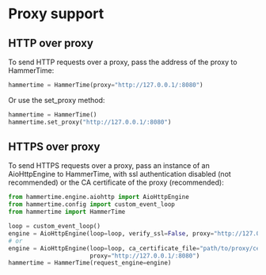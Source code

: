 # Proxy support

## HTTP over proxy
To send HTTP requests over a proxy, pass the address of the proxy to HammerTime:

```python
hammertime = HammerTime(proxy="http://127.0.0.1/:8080")
```

Or use the set_proxy method:

```python
hammertime = HammerTime()
hammertime.set_proxy("http://127.0.0.1/:8080")
```

## HTTPS over proxy
To send HTTPS requests over a proxy, pass an instance of an AioHttpEngine to HammerTime, with ssl authentication 
disabled (not recommended) or the CA certificate of the proxy (recommended):

```python
from hammertime.engine.aiohttp import AioHttpEngine
from hammertime.config import custom_event_loop
from hammertime import HammerTime

loop = custom_event_loop()
engine = AioHttpEngine(loop=loop, verify_ssl=False, proxy="http://127.0.0.1/:8080")
# or
engine = AioHttpEngine(loop=loop, ca_certificate_file="path/to/proxy/cert.pem", 
                       proxy="http://127.0.0.1/:8080")
hammertime = HammerTime(request_engine=engine)
```
